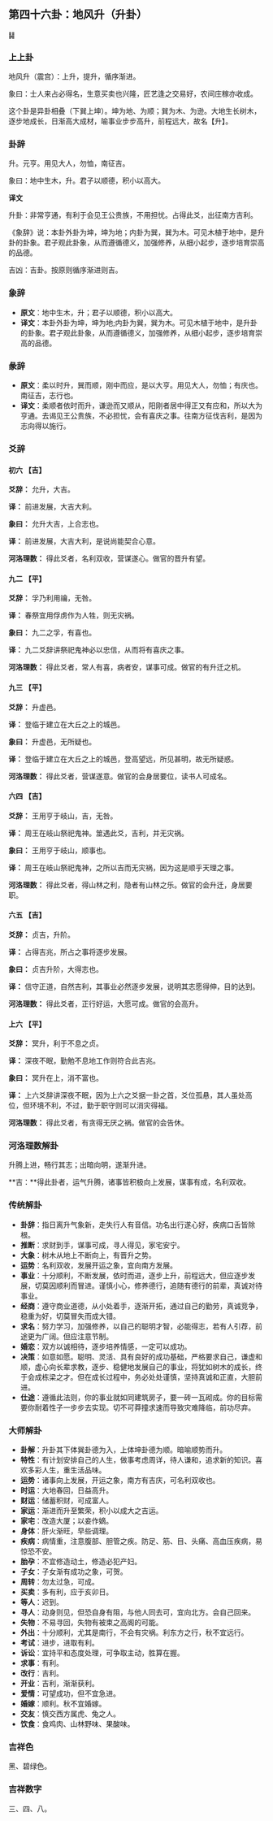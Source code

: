 ## 第四十六卦：地风升（升卦）

<div class="hexagrams">䷭</div>

### 上上卦

地风升（震宫）：上升，提升，循序渐进。

象曰：士人来占必得名，生意买卖也兴隆，匠艺逢之交易好，农间庄稼亦收成。

这个卦是异卦相叠（下巽上坤）。坤为地、为顺；巽为木、为逊。大地生长树木，逐步地成长，日渐高大成材，喻事业步步高升，前程远大，故名【升】。

### 卦辞

升。元亨。用见大人，勿恤，南征吉。

象曰：地中生木，升。君子以顺德，积小以高大。

**译文**

升卦：非常亨通，有利于会见王公贵族，不用担忧。占得此爻，出征南方吉利。

《象辞》说：本卦外卦为坤，坤为地；内卦为巽，巽为木。可见木植于地中，是升卦的卦象。君子观此卦象，从而遵循德义，加强修养，从细小起步，逐步培育崇高的品德。

吉凶：吉卦。按原则循序渐进则吉。

### 象辞

- **原文**：地中生木，升；君子以顺德，积小以高大。
- **译文**：本卦外卦为坤，坤为地;内卦为巽，巽为木。可见木植于地中，是升卦的卦象。君子观此卦象，从而遵循德义，加强修养，从细小起步，逐步培育崇高的品德。

### 彖辞

- **原文**：柔以时升，巽而顺，刚中而应，是以大亨。用见大人，勿恤；有庆也。南征吉，志行也。
- **译文**：柔顺者依时而升，谦逊而又顺从，阳刚者居中得正又有应和，所以大为亨通。去谒见王公贵族，不必担忧，会有喜庆之事。往南方征伐吉利，是因为志向得以施行。

### 爻辞

#### 初六 【吉】

**爻辞：** 允升，大吉。

**译：** 前进发展，大吉大利。

**象曰：** 允升大吉，上合志也。

**译：** 前进发展，大吉大利，是说尚能契合心意。

**河洛理数：** 得此爻者，名利双收，营谋遂心。做官的晋升有望。

#### 九二 【平】

**爻辞：** 孚乃利用禴，无咎。

**译：** 春祭宜用俘虏作为人牲，则无灾祸。

**象曰：** 九二之孚，有喜也。

**译：** 九二爻辞讲祭祀鬼神必以忠信，从而将有喜庆之事。

**河洛理数：** 得此爻者，常人有喜，病者安，谋事可成。做官的有升迁之机。

#### 九三 【平】

**爻辞：** 升虚邑。

**译：** 登临于建立在大丘之上的城邑。

**象曰：** 升虚邑，无所疑也。

**译：** 登临于建立在大丘之上的城邑，登高望远，所见甚明，故无所疑惑。

**河洛理数：** 得此爻者，营谋遂意。做官的会身居要位，读书人可成名。

#### 六四 【吉】

**爻辞：** 王用亨于岐山，吉，无咎。

**译：** 周王在岐山祭祀鬼神。筮遇此爻，吉利，并无灾祸。

**象曰：** 王用亨于岐山，顺事也。

**译：** 周王在岐山祭祀鬼神，之所以吉而无灾祸，因为这是顺乎天理之事。

**河洛理数：** 得此爻者，得山林之利，隐者有山林之乐。做官的会升迁，身居要职。

#### 六五 【吉】

**爻辞：** 贞吉，升阶。

**译：** 占得吉兆，所占之事将逐步发展。

**象曰：** 贞吉升阶，大得志也。

**译：** 信守正道，自然吉利，其事业必然逐步发展，说明其志愿得伸，目的达到。

**河洛理数：** 得此爻者，正行好运，大愿可成。做官的会高升。

#### 上六 【平】

**爻辞：** 冥升，利于不息之贞。

**译：** 深夜不眠，勤勉不息地工作则符合此吉兆。

**象曰：** 冥升在上，消不富也。

**译：** 上六爻辞讲深夜不眠，因为上六之爻据一卦之首，爻位孤悬，其人虽处高位，但环境不利，不过，勤于职守则可以消灾得福。

**河洛理数：** 得此爻者，有贪得无厌之祸。做官的会告休。

### 河洛理数解卦

升腾上进，畅行其志；出暗向明，遂渐升进。

**吉：**得此卦者，运气升腾，诸事皆积极向上发展，谋事有成，名利双收。

### 传统解卦

- **卦辞**：指日离升气象新，走失行人有音信。功名出行遂心好，疾病口舌皆除根。 
- **推断**：求财到手，谋事可成，寻人得见，家宅安宁。 
- **大象**：树木从地上不断向上，有晋升之势。
- **运势**：名利双收，发展开运之象，宜向南方发展。
- **事业**：十分顺利，不断发展，依时而进，逐步上升，前程远大，但应逐步发展，切莫因顺利而冒进。谨慎小心，修养德行，追随有德行的前辈，真诚对待事业。
- **经商**：遵守商业道德，从小处着手，逐渐开拓，通过自己的勤劳，真诚竞争，稳重为好，切莫冒失而成大错。
- **求名**：努力学习，加强修养，以自己的聪明才智，必能得志，若有人引荐，前途更为广阔。但应注意节制。
- **婚恋**：双方以诚相待，逐步培养情感，一定可以成功。
- **决策**：如意如愿。聪明、灵活、具有良好的成功基础，严格要求自己，谦虚和顺，虚心向长辈求教，逐步、稳健地发展自己的事业，将犹如树木的成长，终于会成栋梁之才。但在成长过程中，务必处处谨慎，坚持真诚和正直，大胆前进。
- **仕途**：遵循此法则，你的事业就如同建筑房子，要一砖一瓦砌成。你的目标需要你耐着性子一步步去实现。切不可莽撞求速而导致灾难降临，前功尽弃。

### 大师解卦

- **卦解**：升卦其下体巽卦德为入，上体坤卦德为顺。暗喻顺势而升。
- **特性**：有计划安排自己的人生，做事考虑周详，待人谦和，追求新的知识。喜欢多彩人生，重生活品味。
- **运势**：诸事向上发展，开运之象，南方有吉庆，可名利双收也。
- **时运**：大地春回，日益高升。
- **财运**：储蓄积财，可成富人。
- **家运**：渐进而升至繁荣，积小以成大之吉运。
- **家宅**：改造大厦；以妾作嫡。
- **身体**：肝火渐旺，早些调理。
- **疾病**：病情重，注意腹部、胆管之疾。防足、筋、目、头痛、高血压疾病，易惊恐不安。
- **胎孕**：不宜修造动土，修造必犯产妇。
- **子女**：子女渐有成功之象，可贺。
- **周转**：勿太过急，可成。
- **买卖**：多有利，应于亥卯日。
- **等人**：迟到。
- **寻人**：动身则见，但恐自身有阻，与他人同去可，宜向北方。会自己回来。
- **失物**：不易寻回，失物有被束之高阁的可能。
- **外出**：十分顺利，尤其是南行，不会有灾祸。利东方之行，秋不宜远行。
- **考试**：进步，进取有利。
- **诉讼**：宜持平和态度处理，可争取主动，胜算在握。
- **求事**：有利。
- **改行**：吉利。
- **开业**：吉利，渐渐获利。
- **爱情**：可望成功，但不宜急进。 
- **婚嫁**：顺利。秋不宜婚嫁。
- **交友**：慎交西方属虎、兔之人。
- **饮食**：食鸡肉、山林野味、果酸味。

### 吉祥色

黑、碧绿色。

### 吉祥数字

三、四、八。